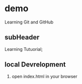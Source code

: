 # demo

Learning Git and GitHub

## subHeader

Learning Tutuorial;

## local Devrelopment

1. open index.html in your browser
